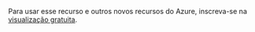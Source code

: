 Para usar esse recurso e outros novos recursos do Azure, inscreva-se na [visualização gratuita](https://account.windowsazure.com/PreviewFeatures).

<!---HONumber=Oct15_HO3-->
